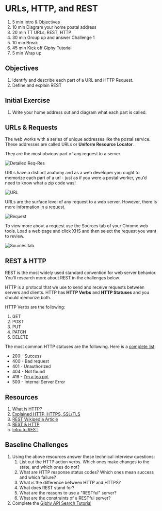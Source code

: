 # URLs, HTTP, and REST

1. 5 min Intro & Objectives
1. 10 min Diagram your home postal address
1. 20 min TT URLs, REST, HTTP
1. 30 min Group up and answer Challenge 1
1. 10 min Break
1. 45 min Kick off Giphy Tutorial
1. 5 min Wrap up

## Objectives

1. Identify and describe each part of a URL and HTTP Request.
1. Define and explain REST

## Initial Exercise

1. Write your home address out and diagram what each part is called.

## URLs & Requests

The web works with a series of unique addresses like the postal service. These addresses are called URLs or **Uniform Resource Locator**.

They are the most obvious part of any request to a server.

![Detailed Req-Res](assets/req-res-detailed.gif)

URLs have a distinct anatomy and as a web developer you ought to memorize each part of a url - just as if you were a postal worker, you'd need to know what a zip code was!

![URL](assets/query.jpg)

URLs are the surface level of any request to a web server. However, there is more information in a request.

![Request](assets/request.png)

To view more about a request use the Sources tab of your Chrome web tools. Load a web page and click XHS and then select the request you want to review.

![Sources tab](assets/sources-tab.png)

## REST & HTTP

REST is the most widely used standard convention for web server behavior. You'll research more about REST in the challenges below.

HTTP is a protocol that we use to send and receive requests between servers and clients. HTTP has **HTTP Verbs** and **HTTP Statuses** and you should memorize both.

HTTP Verbs are the following:

1. GET
1. POST
1. PUT
1. PATCH
1. DELETE

The most common HTTP statuses are the following. Here is a [complete list](https://httpstatuses.com):

* 200 - Success
* 400 - Bad request
* 401 - Unauthorized
* 404 - Not found
* 418 - [I'm a tea pot](https://httpstatuses.com/418)
* 500 - Internal Server Error

## Resources

1. [What is HTTP?](https://www.youtube.com/watch?v=SzSXHv8RKdM)
1. [Explained HTTP, HTTPS, SSL/TLS](https://www.youtube.com/watch?v=po3zYOe00O4)
1. [REST Wikipedia Article](https://en.wikipedia.org/wiki/Representational_state_transfer)
1. [REST & HTTP](https://www.youtube.com/watch?v=LHJk_ISxHHc)
1. [Intro to REST](https://www.youtube.com/watch?v=YCcAE2SCQ6k)

## Baseline Challenges

1. Using the above resources answer these technical interview questions:
    1. List out the HTTP action verbs. Which ones make changes to the state, and which ones do not?
    1. What are HTTP response status codes? Which ones mean success and which failure?
    1. What is the difference between HTTP and HTTPS?
    1. What does REST stand for?
    1. What are the reasons to use a "RESTful" server?
    1. What are the constraints of a RESTful server?
1. Complete the [Giphy API Search Tutorial](https://www.makeschool.com/online-courses/tutorials/giphy-search-app-with-node-js/your-node-environment)
